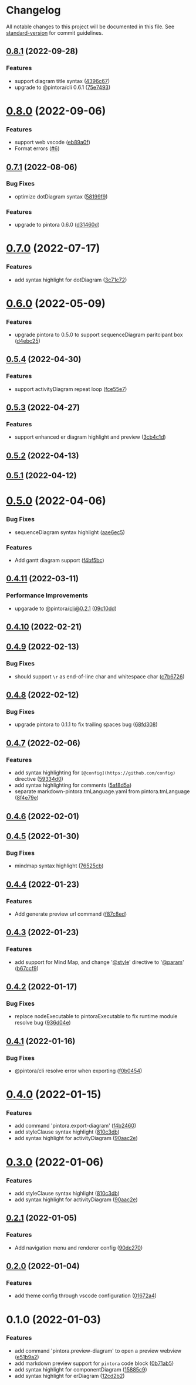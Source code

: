 # Changelog

All notable changes to this project will be documented in this file. See [standard-version](https://github.com/conventional-changelog/standard-version) for commit guidelines.

## [0.8.1](https://github.com/hikerpig/pintora-vscode/compare/v0.8.0...v0.8.1) (2022-09-28)


### Features

* support diagram title syntax ([4396c67](https://github.com/hikerpig/pintora-vscode/commit/4396c670032290c45d502050eb4095153330898a))
* upgrade to @pintora/cli 0.6.1 ([75e7493](https://github.com/hikerpig/pintora-vscode/commit/75e749320225d9fad32604400928ba6e725a6471))



# [0.8.0](https://github.com/hikerpig/pintora-vscode/compare/v0.7.1...v0.8.0) (2022-09-06)


### Features

* support web vscode ([eb89a0f](https://github.com/hikerpig/pintora-vscode/commit/eb89a0f43df181a2ea07a1355dad421864bc7c8f))
* Format errors ([#6](https://github.com/hikerpig/pintora-vscode/pull/6))



## [0.7.1](https://github.com/hikerpig/pintora-vscode/compare/v0.7.0...v0.7.1) (2022-08-06)


### Bug Fixes

* optimize dotDiagram syntax ([58199f9](https://github.com/hikerpig/pintora-vscode/commit/58199f93fe8f9c0ac57db1e0653cd1bb973aac78))


### Features

* upgrade to pintora 0.6.0 ([d31460d](https://github.com/hikerpig/pintora-vscode/commit/d31460d131c017e5b23afafd4b3c1ea505e2e895))



# [0.7.0](https://github.com/hikerpig/pintora-vscode/compare/v0.6.0...v0.7.0) (2022-07-17)


### Features

* add syntax highlight for dotDiagram ([3c71c72](https://github.com/hikerpig/pintora-vscode/commit/3c71c72bf9cc9a50107c696f6f67f36135a3f7df))



# [0.6.0](https://github.com/hikerpig/pintora-vscode/compare/v0.5.4...v0.6.0) (2022-05-09)


### Features

* upgrade pintora to 0.5.0 to support sequenceDiagram paritcipant box ([d4ebc25](https://github.com/hikerpig/pintora-vscode/commit/d4ebc259d2ec3642d0f4d1ad77857d8bf4408b67))



## [0.5.4](https://github.com/hikerpig/pintora-vscode/compare/v0.5.3...v0.5.4) (2022-04-30)


### Features

* support activityDiagram repeat loop ([fce55e7](https://github.com/hikerpig/pintora-vscode/commit/fce55e71a86a12c3102ee8358c1468ab36ed77fc))



## [0.5.3](https://github.com/hikerpig/pintora-vscode/compare/v0.5.2...v0.5.3) (2022-04-27)


### Features

* support enhanced er diagram highlight and preview ([3cb4c1d](https://github.com/hikerpig/pintora-vscode/commit/3cb4c1dde33b2d6051647c1444448eb0c70e44f5))



## [0.5.2](https://github.com/hikerpig/pintora-vscode/compare/v0.5.1...v0.5.2) (2022-04-13)



## [0.5.1](https://github.com/hikerpig/pintora-vscode/compare/v0.5.0...v0.5.1) (2022-04-12)



# [0.5.0](https://github.com/hikerpig/pintora-vscode/compare/v0.4.11...v0.5.0) (2022-04-06)


### Bug Fixes

* sequenceDiagram syntax highlight ([aae6ec5](https://github.com/hikerpig/pintora-vscode/commit/aae6ec5329f5ab3737564e242a8bd8cef48f10c8))


### Features

* Add gantt diagram support ([f4bf5bc](https://github.com/hikerpig/pintora-vscode/commit/f4bf5bc35022a28df03989100c1a9c11acf302b9))



## [0.4.11](https://github.com/hikerpig/pintora-vscode/compare/v0.4.10...v0.4.11) (2022-03-11)


### Performance Improvements

* upgarade to @pintora/cli@0.2.1 ([09c10dd](https://github.com/hikerpig/pintora-vscode/commit/09c10ddf48a141411afb4ee4fd2142b61b1f4dc0))



## [0.4.10](https://github.com/hikerpig/pintora-vscode/compare/v0.4.9...v0.4.10) (2022-02-21)



## [0.4.9](https://github.com/hikerpig/pintora-vscode/compare/v0.4.8...v0.4.9) (2022-02-13)


### Bug Fixes

* should support `\r` as end-of-line char and whitespace char ([c7b6726](https://github.com/hikerpig/pintora-vscode/commit/c7b6726148d34a0357638618976bc131caeb65f7))



## [0.4.8](https://github.com/hikerpig/pintora-vscode/compare/v0.4.7...v0.4.8) (2022-02-12)


### Bug Fixes

* upgrade pintora to 0.1.1 to fix trailing spaces bug ([68fd308](https://github.com/hikerpig/pintora-vscode/commit/68fd308534e8341030c0b4ba512e4f64c187d907))



## [0.4.7](https://github.com/hikerpig/pintora-vscode/compare/v0.4.6...v0.4.7) (2022-02-06)


### Features

* add syntax highlighting for `[@config](https://github.com/config)` directive ([59334d0](https://github.com/hikerpig/pintora-vscode/commit/59334d047fe3ba3abd5517a75250ede246937d02))
* add syntax highlighting for comments ([5af8d5a](https://github.com/hikerpig/pintora-vscode/commit/5af8d5a76727e0a5de60f38502715ca8a517cb88))
* separate markdown-pintora.tmLanguage.yaml from pintora.tmLanguage ([8f4e79e](https://github.com/hikerpig/pintora-vscode/commit/8f4e79e5191e188e4e7d5babf44d2c96b2a6d15b))



## [0.4.6](https://github.com/hikerpig/pintora-vscode/compare/v0.4.5...v0.4.6) (2022-02-01)



## [0.4.5](https://github.com/hikerpig/pintora-vscode/compare/v0.4.4...v0.4.5) (2022-01-30)


### Bug Fixes

* mindmap syntax highlight ([76525cb](https://github.com/hikerpig/pintora-vscode/commit/76525cb18edc9b715ad35818662ada091bd724dc))



## [0.4.4](https://github.com/hikerpig/pintora-vscode/compare/v0.4.3...v0.4.4) (2022-01-23)


### Features

* Add generate preview url command ([f87c8ed](https://github.com/hikerpig/pintora-vscode/commit/f87c8ed5e2a4813fd024af77ef61cb6f2b8f1855))



## [0.4.3](https://github.com/hikerpig/pintora-vscode/compare/v0.4.2...v0.4.3) (2022-01-23)


### Features

* add support for Mind Map, and change '[@style](https://github.com/style)' directive to '[@param](https://github.com/config)' ([b67ccf9](https://github.com/hikerpig/pintora-vscode/commit/b67ccf9112676be1620e18c3098e38617799bfff))



## [0.4.2](https://github.com/hikerpig/pintora-vscode/compare/v0.4.1...v0.4.2) (2022-01-17)


### Bug Fixes

* replace nodeExecutable to  pintoraExecutable to fix runtime module resolve bug ([936d04e](https://github.com/hikerpig/pintora-vscode/commit/936d04e3a4ee128e1ce87bd99bb0f2a3133b2b44))



## [0.4.1](https://github.com/hikerpig/pintora-vscode/compare/v0.4.0...v0.4.1) (2022-01-16)


### Bug Fixes

* @pintora/cli resolve error when exporting ([f0b0454](https://github.com/hikerpig/pintora-vscode/commit/f0b04544faea062fbd2393f17b6b6ef98250917c))



# [0.4.0](https://github.com/hikerpig/pintora-vscode/compare/v0.2.1...v0.4.0) (2022-01-15)


### Features

* add command 'pintora.export-diagram' ([f4b2460](https://github.com/hikerpig/pintora-vscode/commit/f4b2460b1bb96c49fa0f08b5d3f0aaadb2d34fee))
* add styleClause syntax highlight ([810c3db](https://github.com/hikerpig/pintora-vscode/commit/810c3dbfe72c774fab08b1d085b190ca91b16de8))
* add syntax highlight for activityDiagram ([90aac2e](https://github.com/hikerpig/pintora-vscode/commit/90aac2ebe8d4528774e0e7c1aac1dfcbd4bd80a6))



# [0.3.0](https://github.com/hikerpig/pintora-vscode/compare/v0.2.1...v0.3.0) (2022-01-06)


### Features

* add styleClause syntax highlight ([810c3db](https://github.com/hikerpig/pintora-vscode/commit/810c3dbfe72c774fab08b1d085b190ca91b16de8))
* add syntax highlight for activityDiagram ([90aac2e](https://github.com/hikerpig/pintora-vscode/commit/90aac2ebe8d4528774e0e7c1aac1dfcbd4bd80a6))



## [0.2.1](https://github.com/hikerpig/pintora-vscode/compare/v0.2.0...v0.2.1) (2022-01-05)


### Features

* Add navigation menu and renderer config ([90dc270](https://github.com/hikerpig/pintora-vscode/commit/90dc270d8335d351d8a8dbc87fa430dc4787cf57))



## [0.2.0](https://github.com/hikerpig/pintora-vscode/compare/v0.1.0...v0.2.0) (2022-01-04)


### Features

* add theme config through vscode configuration ([01672a4](https://github.com/hikerpig/pintora-vscode/commit/01672a4266d972d0f669b75505c8ddd9fe0b9437))

# 0.1.0 (2022-01-03)


### Features

* add command 'pintora.preview-diagram' to open a preview webview ([e51b9a2](https://github.com/hikerpig/pintora-vscode/commit/e51b9a2b8ee230e70fcc963c12d1543055fd1a94))
* add markdown preview support for `pintora` code block ([0b71ab5](https://github.com/hikerpig/pintora-vscode/commit/0b71ab58ece2fd932240c5e2a132e6aef477930f))
* add syntax highlight for componentDiagram ([15885c9](https://github.com/hikerpig/pintora-vscode/commit/15885c9c4670be832e2a9a47ea30016f6518fa84))
* add syntax highlight for erDiagram ([12cd2b2](https://github.com/hikerpig/pintora-vscode/commit/12cd2b2bc9c3a773207e7fba959c81f779808ed8))
